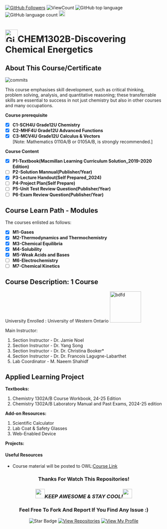 <!--
 * @Author: BDFD
 * @Date: 2022-01-12 22:38:38
 * @LastEditTime: 2022-02-23 12:24:43
 * @LastEditors: BDFD
 * @Description:
 * @FilePath: \3.0-Course-Name_Coursera_Template\README.md
-->

<a href="https://github.com/bdfd"><img src="https://img.shields.io/github/followers/bdfd?label=Follow%20Me&logo=github" alt="GitHub Followers" /></a>
![ViewCount](https://views.whatilearened.today/views/github/BDFD-Tutorial-Ground/UWO_CHEM1302B_Discovering-Chemical-Energetics.svg?cache=remove)
![GitHub top language](https://img.shields.io/github/languages/top/BDFD-Tutorial-Ground/UWO_CHEM1302B_Discovering-Chemical-Energetics?style=flat)
![GitHub language count](https://img.shields.io/github/languages/count/BDFD-Tutorial-Ground/UWO_CHEM1302B_Discovering-Chemical-Energetics?style=flat)
<img height=20 src="https://cdn.jsdelivr.net/gh/bdfd/Personal_Image_Repo/7.Color-Icon/Status/On_Progress.svg" alt="bdfd" />

<!-- <img height=20 src="https://cdn.jsdelivr.net/gh/bdfd/Personal_Image_Repo/7.Color-Icon/Status/Finish.svg" alt="bdfd" /> -->

# <a href="https://github.com/bdfd"><img height=40 src="https://cdn.jsdelivr.net/gh/bdfd/Personal_Image_Repo/4.Stamp/BDFD_Stamp.png" alt="GitHub Followers" /></a>CHEM1302B-Discovering Chemical Energetics

## About This Course/Certificate

![commits](https://img.shields.io/github/last-commit/BDFD-Tutorial-Ground/UWO_CHEM1302B_Discovering-Chemical-Energetics?label=Last%20Commit%20)

This course emphasises skill development, such as critical thinking, problem solving, analysis, and quantitative reasoning; these transferrable skills are essential to success in not just chemistry but also in other courses and many occupations.

**Course prerequisite**

- [x] **C1-SCH4U Grade12U Chemistry**
- [x] **C2-MHF4U Grade12U Advanced Functions**
- [x] **C3-MCV4U Grade12U Calculus & Vectors**  
       [Note: Mathematics 0110A/B or 0105A/B, is strongly recommended.]

**Course Content**

- [x] **P1-Textbook(Macmillan Learning Curriculum Solution_2019-2020 Edition)**
- [ ] **P2-Solution Mannual(Publisher/Year)**
- [x] **P3-Lecture Handout(Self Prepared_2024)**
- [ ] **P4-Project Plan(Self Prepare)**
- [ ] **P5-Unit Test Review Question(Publisher/Year)**
- [ ] **P6-Exam Review Question(Publisher/Year)**

## Course Learn Path - Modules

The courses enlisted as follows:

- [x] **M1-Gases**
- [x] **M2-Thermodynamics and Thermochemistry**
- [x] **M3-Chemical Equilibria**
- [x] **M4-Solubility**
- [x] **M5-Weak Acids and Bases**
- [ ] **M6-Electrochemistry**
- [ ] **M7-Chemical Kinetics**

## Course Description: 1 Course

University Enrolled : University of Western Ontario
<img height=100 src="https://cdn.jsdelivr.net/gh/bdfd/Personal_Image_Repo/10.%20Course_Learning/2.0%20Canda%20University%20Logo/University_of_Western.png" alt="bdfd" />

Main Instructor:

1. Section Instructor - Dr. Jamie Noel
2. Section Instructor - Dr. Yang Song
3. Section Instructor - Dr. Dr. Christina Booker\*
4. Section Instructor - Dr. Dr. Francois Lagugne-Labarthet
5. Lab Coordinator - M. Naeem Shahidf

## Applied Learning Project

**Textbooks:**

1. Chemistry 1302A/B Course Workbook, 24-25 Edition
2. Chemistry 1302A/B Laboratory Manual and Past Exams, 2024-25 edition

**Add-on Resources:**

1. Scientific Calculator
1. Lab Coat & Safety Glasses
1. Web-Enabled Device

**Projects:**

#### Useful Resources

- Course material will be posted to OWL:[Course Link](https://westernu.brightspace.com)

<div align="center">

### Thanks For Watch This Repositories!

### <img src="https://media.giphy.com/media/WUlplcMpOCEmTGBtBW/giphy.gif" width="30"><i>KEEP AWESOME & STAY COOL!</i><img src="https://media.giphy.com/media/WUlplcMpOCEmTGBtBW/giphy.gif" width="30">

### Feel Free To Fork And Report If You Find Any Issue :)

![Star Badge](https://img.shields.io/static/v1?label=%F0%9F%8C%9F&message=If%20Useful&style=style=flat&color=BC4E99)
[![View Repositories](https://img.shields.io/badge/View-My_Repositories-blue?logo=GitHub)](https://github.com/bdfd?tab=repositories)
[![View My Profile](https://img.shields.io/badge/View-My_Profile-green?logo=GitHub)](https://github.com/bdfd)

</div>

<!-- ![Certificate](https://cdn.jsdelivr.net/gh/BDFD-LearningGround/Certificate-Folder/6.0-Others/Course-Version%20Control%20with%20Git/Course-Version%20Control%20with%20Git.jpeg) -->
